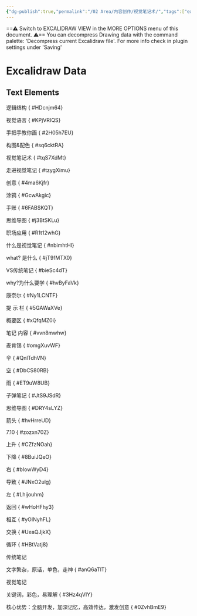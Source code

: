 ```yaml
---
{"dg-publish":true,"permalink":"/02 Area/内容创作/视觉笔记术/","tags":["excalidraw"]}
---
```


==⚠  Switch to EXCALIDRAW VIEW in the MORE OPTIONS menu of this document. ⚠== You can decompress Drawing data with the command palette: 'Decompress current Excalidraw file'. For more info check in plugin settings under 'Saving'


# Excalidraw Data

## Text Elements
逻辑结构
{ #HDcnjm64}


视觉语言
{ #KPjVRIQS}


手把手教你画
{ #2H05h7EU}


构图&配色
{ #sq6cktRA}


视觉笔记术
{ #tqS7XdMt}


走进视觉笔记
{ #tzygXimu}


创意
{ #4ma6Kjfr}


涂鸦
{ #GcwAkgic}


手账
{ #6FABSKQT}


思维导图
{ #j3BtSKLu}


职场应用
{ #R1t12whG}


什么是视觉笔记
{ #nbimhtHl}


what? 是什么
{ #jT9fMTX0}


VS传统笔记
{ #bieSc4dT}


why?为什么要学
{ #hvByFaVk}


康奈尔
{ #Ny1LCNTF}


提
示
栏
{ #5GAWaXVe}


概要区
{ #xQfqMZ0i}


笔记
内容
{ #vvn8mwhw}


麦肯锡
{ #omgXuvWF}


伞
{ #QnlTdhVN}


空
{ #DbCS80RB}


雨
{ #ET9uW8UB}


子弹笔记
{ #JtS9JSdR}


思维导图
{ #DRY4sLYZ}


箭头
{ #hvHrreUD}


7.10
{ #zozxn70Z}


上升
{ #CZfzNOah}


下降
{ #8BuiJQeO}


右
{ #bIowWyD4}


导致
{ #JNxO2ulg}


左
{ #Lhijouhm}


返回
{ #wHoHFhy3}


相互
{ #yOINyhFL}


交换
{ #UeaQJjkX}


循环
{ #HBtVatj8}


传统笔记

文字繁杂，原话，单色，走神
{ #anQ6aTlT}


视觉笔记

关键词，彩色，易理解
{ #3Hz4qVlY}


核心优势：全脑开发，加深记忆，高效传达，激发创意
{ #0ZvhBmE9}


